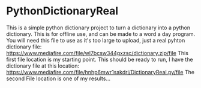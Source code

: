 # PythonDictionaryReal
This is a simple python dictionary project to turn a dictionary into a python dictionary. This is for offline use, and can be made to a word a day program.
You will need this file to use as it's too large to upload, just a real pyhton dictionary file: https://www.mediafire.com/file/wl7bcsw344gxzsc/dictionary.zip/file
This first file location is my starting point.
This should be ready to run, I have the dictionary file at this location: https://www.mediafire.com/file/hnhp6mwr1sakdri/DictionaryReal.py/file
The second File location is one of my results...
